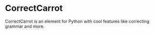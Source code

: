 # CorrectCarrot
CorrectCarrot is an element for Python with cool features like correcting grammar and more.
